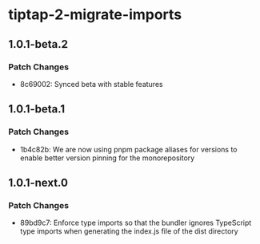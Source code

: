 # tiptap-2-migrate-imports

## 1.0.1-beta.2

### Patch Changes

- 8c69002: Synced beta with stable features

## 1.0.1-beta.1

### Patch Changes

- 1b4c82b: We are now using pnpm package aliases for versions to enable better version pinning for the monorepository

## 1.0.1-next.0

### Patch Changes

- 89bd9c7: Enforce type imports so that the bundler ignores TypeScript type imports when generating the index.js file of the dist directory
